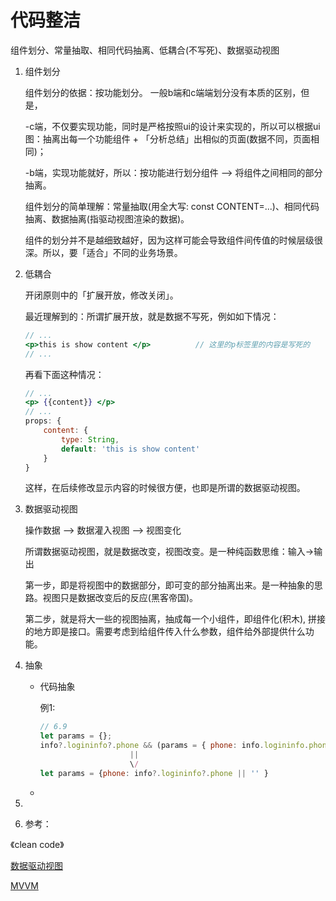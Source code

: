 # 代码整洁

组件划分、常量抽取、相同代码抽离、低耦合(不写死)、数据驱动视图

1. 组件划分
    
    组件划分的依据：按功能划分。 一般b端和c端端划分没有本质的区别，但是，
    
    -c端，不仅要实现功能，同时是严格按照ui的设计来实现的，所以可以根据ui图：抽离出每一个功能组件 + 「分析总结」出相似的页面(数据不同，页面相同)；
    
    -b端，实现功能就好，所以：按功能进行划分组件 —> 将组件之间相同的部分抽离。
    
    组件划分的简单理解：常量抽取(用全大写: const CONTENT=...)、相同代码抽离、数据抽离(指驱动视图渲染的数据)。
    
    组件的划分并不是越细致越好，因为这样可能会导致组件间传值的时候层级很深。所以，要「适合」不同的业务场景。
    
2. 低耦合
    
    开闭原则中的「扩展开放，修改关闭」。
    
    最近理解到的：所谓扩展开放，就是数据不写死，例如如下情况：
    
    ```jsx
    // ...
    <p>this is show content </p>          // 这里的p标签里的内容是写死的
    // ...
    ```
    
    再看下面这种情况：
    
    ```jsx
    // ...
    <p> {{content}} </p>
    // ...
    props: {
    	content: {
    		type: String,
    		default: 'this is show content'
    	}
    }
    ```
    
    这样，在后续修改显示内容的时候很方便，也即是所谓的数据驱动视图。
    
3. 数据驱动视图
    
    操作数据 —> 数据灌入视图 —> 视图变化
    
    所谓数据驱动视图，就是数据改变，视图改变。是一种纯函数思维：输入→输出
    
    第一步，即是将视图中的数据部分，即可变的部分抽离出来。是一种抽象的思路。视图只是数据改变后的反应(黑客帝国)。
    
    第二步，就是将大一些的视图抽离，抽成每一个小组件，即组件化(积木), 拼接的地方即是接口。需要考虑到给组件传入什么参数，组件给外部提供什么功能。
    
4. 抽象
    - 代码抽象
        
        例1:
        
        ```jsx
        // 6.9
        let params = {};
        info?.logininfo?.phone && (params = { phone: info.logininfo.phone });
        					||
        					\/
        let params = {phone: info?.logininfo?.phone || '' }
        ```
        
    - 
5. 

0. 参考：

《clean code》

[数据驱动视图](%E4%BB%A3%E7%A0%81%E6%95%B4%E6%B4%81%20cd01179694b6458cbb9d12b2b8e293b9/%E6%95%B0%E6%8D%AE%E9%A9%B1%E5%8A%A8%E8%A7%86%E5%9B%BE%20f5518b5e057543f49fb0eed412ec7b70.md)

[MVVM](%E4%BB%A3%E7%A0%81%E6%95%B4%E6%B4%81%20cd01179694b6458cbb9d12b2b8e293b9/MVVM%2098be0ac200df41079126ed6b2c1c5d81.md)